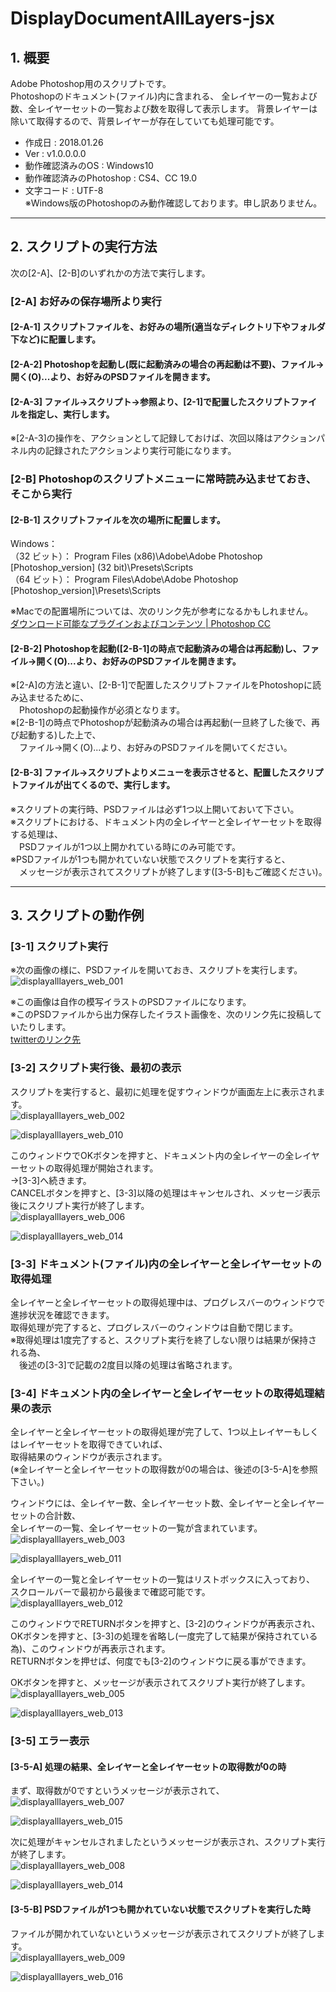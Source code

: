 # DisplayDocumentAllLayers-jsx  

## 1. 概要  
Adobe Photoshop用のスクリプトです。  
Photoshopのドキュメント(ファイル)内に含まれる、
全レイヤーの一覧および数、全レイヤーセットの一覧および数を取得して表示します。
背景レイヤーは除いて取得するので、背景レイヤーが存在していても処理可能です。

- 作成日 : 2018.01.26
- Ver : v1.0.0.0.0 
- 動作確認済みのOS : Windows10  
- 動作確認済みのPhotoshop : CS4、CC 19.0
- 文字コード : UTF-8  
  ※Windows版のPhotoshopのみ動作確認しております。申し訳ありません。

- - -

## 2. スクリプトの実行方法  
次の[2-A]、[2-B]のいずれかの方法で実行します。

### [2-A] お好みの保存場所より実行

#### [2-A-1] スクリプトファイルを、お好みの場所(適当なディレクトリ下やフォルダ下など)に配置します。  

#### [2-A-2] Photoshopを起動し(既に起動済みの場合の再起動は不要)、ファイル→開く(O)...より、お好みのPSDファイルを開きます。  

#### [2-A-3] ファイル→スクリプト→参照より、[2-1]で配置したスクリプトファイルを指定し、実行します。  
※[2-A-3]の操作を、アクションとして記録しておけば、次回以降はアクションパネル内の記録されたアクションより実行可能になります。

### [2-B] Photoshopのスクリプトメニューに常時読み込ませておき、そこから実行

#### [2-B-1] スクリプトファイルを次の場所に配置します。  
Windows：  
（32 ビット）： Program Files (x86)\Adobe\Adobe Photoshop [Photoshop_version] (32 bit)\Presets\Scripts  
（64 ビット）： Program Files\Adobe\Adobe Photoshop [Photoshop_version]\Presets\Scripts  

※Macでの配置場所については、次のリンク先が参考になるかもしれません。  
[ダウンロード可能なプラグインおよびコンテンツ | Photoshop CC](https://helpx.adobe.com/jp/photoshop/kb/downloadable-plugins-and-content.html# "Adobe")  

#### [2-B-2] Photoshopを起動([2-B-1]の時点で起動済みの場合は再起動)し、ファイル→開く(O)...より、お好みのPSDファイルを開きます。  
※[2-A]の方法と違い、[2-B-1]で配置したスクリプトファイルをPhotoshopに読み込ませるために、  
　Photoshopの起動操作が必須となります。  
※[2-B-1]の時点でPhotoshopが起動済みの場合は再起動(一旦終了した後で、再び起動する)した上で、  
　ファイル→開く(O)...より、お好みのPSDファイルを開いてください。

#### [2-B-3] ファイル→スクリプトよりメニューを表示させると、配置したスクリプトファイルが出てくるので、実行します。  

※スクリプトの実行時、PSDファイルは必ず1つ以上開いておいて下さい。  
※スクリプトにおける、ドキュメント内の全レイヤーと全レイヤーセットを取得する処理は、  
　PSDファイルが1つ以上開かれている時にのみ可能です。  
※PSDファイルが1つも開かれていない状態でスクリプトを実行すると、  
　メッセージが表示されてスクリプトが終了します([3-5-B]もご確認ください)。　

- - -  

## 3. スクリプトの動作例  
### [3-1] スクリプト実行  
※次の画像の様に、PSDファイルを開いておき、スクリプトを実行します。  
![displayalllayers_web_001](https://user-images.githubusercontent.com/2978899/35427998-01df12f2-02b0-11e8-8c1b-7d7de5f9fce8.png)  

※この画像は自作の模写イラストのPSDファイルになります。  
※このPSDファイルから出力保存したイラスト画像を、次のリンク先に投稿していたりします。  
[twitterのリンク先](https://twitter.com/KohFlag/status/928910956926615552 "Twitter")  

### [3-2] スクリプト実行後、最初の表示  
スクリプトを実行すると、最初に処理を促すウィンドウが画面左上に表示されます。  
![displayalllayers_web_002](https://user-images.githubusercontent.com/2978899/35428023-229b2378-02b0-11e8-83b4-2996b4fc90a8.png)  

![displayalllayers_web_010](https://user-images.githubusercontent.com/2978899/35433057-6b8e5540-02c5-11e8-983b-818ddd13c15e.png)  

このウィンドウでOKボタンを押すと、ドキュメント内の全レイヤーの全レイヤーセットの取得処理が開始されます。  
→[3-3]へ続きます。  
CANCELボタンを押すと、[3-3]以降の処理はキャンセルされ、メッセージ表示後にスクリプト実行が終了します。  
![displayalllayers_web_006](https://user-images.githubusercontent.com/2978899/35428487-ab6c13ea-02b2-11e8-96f6-2c5fb3f70988.png)  

![displayalllayers_web_014](https://user-images.githubusercontent.com/2978899/35433194-d65512a6-02c5-11e8-9d02-fc5ae52e152f.png)  

### [3-3] ドキュメント(ファイル)内の全レイヤーと全レイヤーセットの取得処理  
全レイヤーと全レイヤーセットの取得処理中は、プログレスバーのウィンドウで進捗状況を確認できます。  
取得処理が完了すると、プログレスバーのウィンドウは自動で閉じます。  
※取得処理は1度完了すると、スクリプト実行を終了しない限りは結果が保持される為、  
　後述の[3-3]で記載の2度目以降の処理は省略されます。　

### [3-4] ドキュメント内の全レイヤーと全レイヤーセットの取得処理結果の表示   
全レイヤーと全レイヤーセットの取得処理が完了して、1つ以上レイヤーもしくはレイヤーセットを取得できていれば、  
取得結果のウィンドウが表示されます。  
(※全レイヤーと全レイヤーセットの取得数が0の場合は、後述の[3-5-A]を参照下さい。)   

ウィンドウには、全レイヤー数、全レイヤーセット数、全レイヤーと全レイヤーセットの合計数、  
全レイヤーの一覧、全レイヤーセットの一覧が含まれています。  
![displayalllayers_web_003](https://user-images.githubusercontent.com/2978899/35428463-8cddaef2-02b2-11e8-9ce5-bba16e39b987.png)  

![displayalllayers_web_011](https://user-images.githubusercontent.com/2978899/35433099-8cc29d02-02c5-11e8-8601-fe4c24bd74fe.png)  

全レイヤーの一覧と全レイヤーセットの一覧はリストボックスに入っており、  
スクロールバーで最初から最後まで確認可能です。  
![displayalllayers_web_012](https://user-images.githubusercontent.com/2978899/35433129-a0f4ee10-02c5-11e8-9ea5-723b7f3c9125.png)  

このウィンドウでRETURNボタンを押すと、[3-2]のウィンドウが再表示され、  
OKボタンを押すと、[3-3]の処理を省略し(一度完了して結果が保持されている為)、このウィンドウが再表示されます。  
RETURNボタンを押せば、何度でも[3-2]のウィンドウに戻る事ができます。  

OKボタンを押すと、メッセージが表示されてスクリプト実行が終了します。  
![displayalllayers_web_005](https://user-images.githubusercontent.com/2978899/35428479-9e838820-02b2-11e8-9929-57e7e194aba2.png)  

![displayalllayers_web_013](https://user-images.githubusercontent.com/2978899/35433184-ced8acae-02c5-11e8-98ed-61f4414c1d4a.png)  

### [3-5] エラー表示  
#### [3-5-A] 処理の結果、全レイヤーと全レイヤーセットの取得数が0の時  
まず、取得数が0ですというメッセージが表示されて、  
![displayalllayers_web_007](https://user-images.githubusercontent.com/2978899/35428493-b0d4145e-02b2-11e8-87e0-874d0e84073d.png)  

![displayalllayers_web_015](https://user-images.githubusercontent.com/2978899/35433203-e21e412a-02c5-11e8-98ca-2e241ed1b688.png)  

次に処理がキャンセルされましたというメッセージが表示され、スクリプト実行が終了します。  
![displayalllayers_web_008](https://user-images.githubusercontent.com/2978899/35428496-b5bb37f4-02b2-11e8-9c12-f6827db5ef5b.png)  

![displayalllayers_web_014](https://user-images.githubusercontent.com/2978899/35433194-d65512a6-02c5-11e8-9d02-fc5ae52e152f.png)  

#### [3-5-B] PSDファイルが1つも開かれていない状態でスクリプトを実行した時  
ファイルが開かれていないというメッセージが表示されてスクリプトが終了します。  
![displayalllayers_web_009](https://user-images.githubusercontent.com/2978899/35428504-c550d93a-02b2-11e8-969d-7145f62f11e2.png)  

![displayalllayers_web_016](https://user-images.githubusercontent.com/2978899/35433208-e881c1d6-02c5-11e8-9e96-9d86ae878161.png)  
